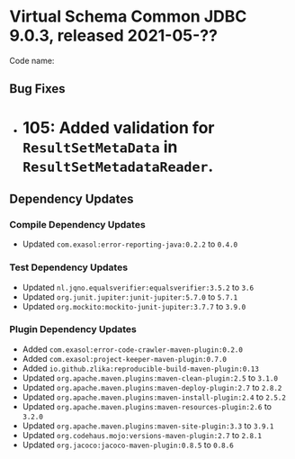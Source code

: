 # Virtual Schema Common JDBC 9.0.3, released 2021-05-??

Code name:

## Bug Fixes

* # 105: Added validation for `ResultSetMetaData` in `ResultSetMetadataReader`.

## Dependency Updates

### Compile Dependency Updates

* Updated `com.exasol:error-reporting-java:0.2.2` to `0.4.0`

### Test Dependency Updates

* Updated `nl.jqno.equalsverifier:equalsverifier:3.5.2` to `3.6`
* Updated `org.junit.jupiter:junit-jupiter:5.7.0` to `5.7.1`
* Updated `org.mockito:mockito-junit-jupiter:3.7.7` to `3.9.0`

### Plugin Dependency Updates

* Added `com.exasol:error-code-crawler-maven-plugin:0.2.0`
* Added `com.exasol:project-keeper-maven-plugin:0.7.0`
* Added `io.github.zlika:reproducible-build-maven-plugin:0.13`
* Updated `org.apache.maven.plugins:maven-clean-plugin:2.5` to `3.1.0`
* Updated `org.apache.maven.plugins:maven-deploy-plugin:2.7` to `2.8.2`
* Updated `org.apache.maven.plugins:maven-install-plugin:2.4` to `2.5.2`
* Updated `org.apache.maven.plugins:maven-resources-plugin:2.6` to `3.2.0`
* Updated `org.apache.maven.plugins:maven-site-plugin:3.3` to `3.9.1`
* Updated `org.codehaus.mojo:versions-maven-plugin:2.7` to `2.8.1`
* Updated `org.jacoco:jacoco-maven-plugin:0.8.5` to `0.8.6`
